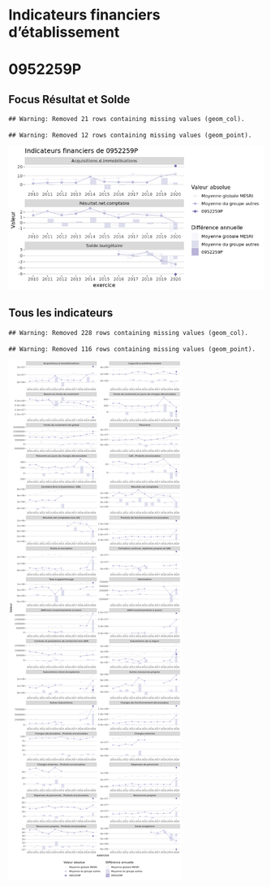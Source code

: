 Indicateurs financiers d’établissement
================

# 0952259P

## Focus Résultat et Solde

    ## Warning: Removed 21 rows containing missing values (geom_col).

    ## Warning: Removed 12 rows containing missing values (geom_point).

![](0952259p_files/figure-gfm/etab.focus-1.png)<!-- -->

## Tous les indicateurs

    ## Warning: Removed 228 rows containing missing values (geom_col).

    ## Warning: Removed 116 rows containing missing values (geom_point).

![](0952259p_files/figure-gfm/etab-1.png)<!-- -->
